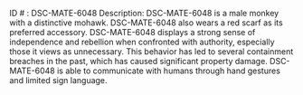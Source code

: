 ID # : DSC-MATE-6048
Description: DSC-MATE-6048 is a male monkey with a distinctive mohawk. DSC-MATE-6048 also wears a red scarf as its preferred accessory. DSC-MATE-6048 displays a strong sense of independence and rebellion when confronted with authority, especially those it views as unnecessary. This behavior has led to several containment breaches in the past, which has caused significant property damage. DSC-MATE-6048 is able to communicate with humans through hand gestures and limited sign language.